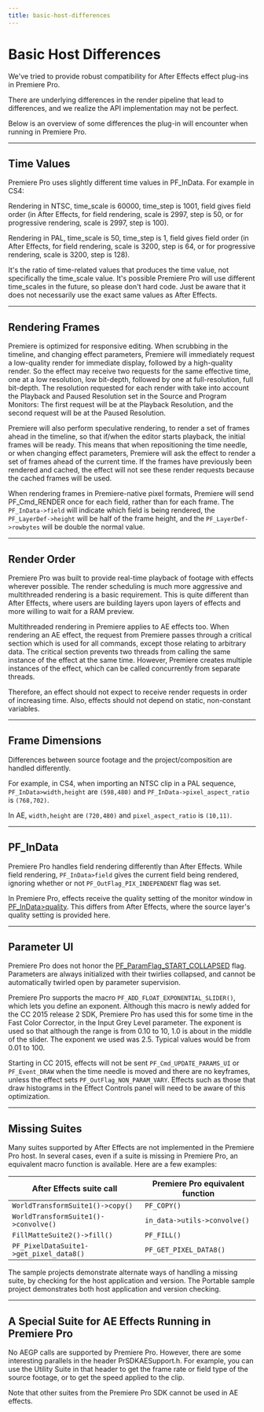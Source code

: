 ```yaml
---
title: basic-host-differences
---
```

# Basic Host Differences

We've tried to provide robust compatibility for After Effects effect plug-ins in Premiere Pro.

There are underlying differences in the render pipeline that lead to differences, and we realize the API implementation may not be perfect.

Below is an overview of some differences the plug-in will encounter when running in Premiere Pro.

---

## Time Values

Premiere Pro uses slightly different time values in PF_InData. For example in CS4:

Rendering in NTSC, time_scale is 60000, time_step is 1001, field gives field order (in After Effects, for field rendering, scale is 2997, step is 50, or for progressive rendering, scale is 2997, step is 100).

Rendering in PAL, time_scale is 50, time_step is 1, field gives field order (in After Effects, for field rendering, scale is 3200, step is 64, or for progressive rendering, scale is 3200, step is 128).

It's the ratio of time-related values that produces the time value, not specifically the time_scale value. It's possible Premiere Pro will use different time_scales in the future, so please don't hard code. Just be aware that it does not necessarily use the exact same values as After Effects.

---

## Rendering Frames

Premiere is optimized for responsive editing. When scrubbing in the timeline, and changing effect parameters, Premiere will immediately request a low-quality render for immediate display, followed by a high-quality render. So the effect may receive two requests for the same effective time, one at a low resolution, low bit-depth, followed by one at full-resolution, full bit-depth. The resolution requested for each render with take into account the Playback and Paused Resolution set in the Source and Program Monitors: The first request will be at the Playback Resolution, and the second request will be at the Paused Resolution.

Premiere will also perform speculative rendering, to render a set of frames ahead in the timeline, so that if/when the editor starts playback, the initial frames will be ready. This means that when repositioning the time needle, or when changing effect parameters, Premiere will ask the effect to render a set of frames ahead of the current time. If the frames have previously been rendered and cached, the effect will not see these render requests because the cached frames will be used.

When rendering frames in Premiere-native pixel formats, Premiere will send PF_Cmd_RENDER once for each field, rather than for each frame. The `PF_InData->field` will indicate which field is being rendered, the `PF_LayerDef->height` will be half of the frame height, and the `PF_LayerDef->rowbytes` will be double the normal value.

---

## Render Order

Premiere Pro was built to provide real-time playback of footage with effects wherever possible. The render scheduling is much more aggressive and multithreaded rendering is a basic requirement. This is quite different than After Effects, where users are building layers upon layers of effects and more willing to wait for a RAM preview.

Multithreaded rendering in Premiere applies to AE effects too. When rendering an AE effect, the request from Premiere passes through a critical section which is used for all commands, except those relating to arbitrary data. The critical section prevents two threads from calling the same instance of the effect at the same time. However, Premiere creates multiple instances of the effect, which can be called concurrently from separate threads.

Therefore, an effect should not expect to receive render requests in order of increasing time. Also, effects should not depend on static, non-constant variables.

---

## Frame Dimensions

Differences between source footage and the project/composition are handled differently.

For example, in CS4, when importing an NTSC clip in a PAL sequence, `PF_InData>width,height` are `(598,480)` and `PF_InData->pixel_aspect_ratio` is `(768,702)`.

In AE, `width,height` are `(720,480)` and `pixel_aspect_ratio` is `(10,11)`.

---

## PF_InData

Premiere Pro handles field rendering differently than After Effects. While field rendering, `PF_InData>field` gives the current field being rendered, ignoring whether or not `PF_OutFlag_PIX_INDEPENDENT` flag was set.

In Premiere Pro, effects receive the quality setting of the monitor window in [PF_InData>quality](../effect-basics/PF_InData.md#pf_indata-members). This differs from After Effects, where the source layer's quality setting is provided here.

---

## Parameter UI

Premiere Pro does not honor the [PF_ParamFlag_START_COLLAPSED](../effect-basics/PF_ParamDef.md#parameter-flags) flag. Parameters are always initialized with their twirlies collapsed, and cannot be automatically twirled open by parameter supervision.

Premiere Pro supports the macro `PF_ADD_FLOAT_EXPONENTIAL_SLIDER()`, which lets you define an exponent. Although this macro is newly added for the CC 2015 release 2 SDK, Premiere Pro has used this for some time in the Fast Color Corrector, in the Input Grey Level parameter. The exponent is used so that although the range is from 0.10 to 10, 1.0 is about in the middle of the slider. The exponent we used was 2.5. Typical values would be from 0.01 to 100.

Starting in CC 2015, effects will not be sent `PF_Cmd_UPDATE_PARAMS_UI` or `PF_Event_DRAW` when the time needle is moved and there are no keyframes, unless the effect sets `PF_OutFlag_NON_PARAM_VARY`. Effects such as those that draw histograms in the Effect Controls panel will need to be aware of this optimization.

---

## Missing Suites

Many suites supported by After Effects are not implemented in the Premiere Pro host. In several cases, even if a suite is missing in Premiere Pro, an equivalent macro function is available. Here are a few examples:

|        After Effects suite call         | Premiere Pro equivalent function |
| --------------------------------------- | -------------------------------- |
| `WorldTransformSuite1()->copy()`        | `PF_COPY()`                      |
| `WorldTransformSuite1()->convolve()`    | `in_data->utils->convolve()`     |
| `FillMatteSuite2()->fill()`             | `PF_FILL()`                      |
| `PF_PixelDataSuite1->get_pixel_data8()` | `PF_GET_PIXEL_DATA8()`           |

The sample projects demonstrate alternate ways of handling a missing suite, by checking for the host application and version. The Portable sample project demonstrates both host application and version checking.

---

## A Special Suite for AE Effects Running in Premiere Pro

No AEGP calls are supported by Premiere Pro. However, there are some interesting parallels in the header PrSDKAESupport.h. For example, you can use the Utility Suite in that header to get the frame rate or field type of the source footage, or to get the speed applied to the clip.

Note that other suites from the Premiere Pro SDK cannot be used in AE effects.
